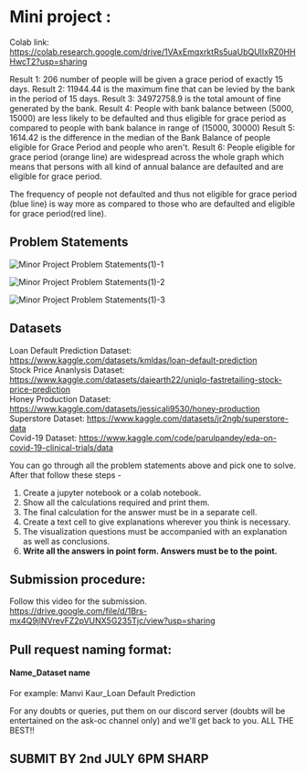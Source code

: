 # Mini project :

Colab link: https://colab.research.google.com/drive/1VAxEmqxrktRs5uaUbQUlIxRZ0HHHwcT2?usp=sharing


Result 1: 206 number of people will be given a grace period of exactly 15 days.
Result 2: 11944.44 is the maximum fine that can be levied by the bank in the period of 15 days.
Result 3: 34972758.9 is the total amount of fine generated by the bank.
Result 4: People with bank balance between (5000, 15000) are less likely to be defaulted and thus eligible for grace period as compared to people with bank balance in range of (15000, 30000)
Result 5: 1614.42 is the difference in the median of the Bank Balance of people eligible for Grace Period and people who aren't.
Result 6: People eligible for grace period (orange line) are widespread across the whole graph which means that persons with all kind of annual balance are defaulted and are eligible for grace period.

The frequency of people not defaulted and thus not eligible for grace period (blue line) is way more as compared to those who are defaulted and eligible for grace period(red line).




## Problem Statements

![Minor Project Problem Statements(1)-1](https://user-images.githubusercontent.com/77978729/174480488-d7cb66be-ff7c-4e9c-bc50-e3afa73df761.png)<br>

![Minor Project Problem Statements(1)-2](https://user-images.githubusercontent.com/77978729/174480492-317c51ac-acca-4939-be56-37bd02ab83a5.png)<br>

![Minor Project Problem Statements(1)-3](https://user-images.githubusercontent.com/77978729/174480497-998bed01-91eb-4d20-8c42-a21e42bfcd1f.png)<br>

## Datasets <br>
Loan Default Prediction Dataset: https://www.kaggle.com/datasets/kmldas/loan-default-prediction <br>
Stock Price Ananlysis Dataset: https://www.kaggle.com/datasets/daiearth22/uniqlo-fastretailing-stock-price-prediction <br>
Honey Production Dataset: https://www.kaggle.com/datasets/jessicali9530/honey-production <br>
Superstore Dataset: https://www.kaggle.com/datasets/jr2ngb/superstore-data <br>
Covid-19 Dataset: https://www.kaggle.com/code/parulpandey/eda-on-covid-19-clinical-trials/data <br>

You can go through all the problem statements above and pick one to solve. After that follow these steps -
1) Create a jupyter notebook or a colab notebook.
2) Show all the calculations required and print them.
3) The final calculation for the answer must be in a separate cell.
4) Create a text cell to give explanations wherever you think is necessary.
5) The visualization questions must be accompanied with an explanation as well as conclusions.
6) **Write all the answers in point form. Answers must be to the point.**

## Submission procedure:
Follow this video for the submission. <br>
https://drive.google.com/file/d/1Brs-mx4Q9jlNVrevFZ2pVUNX5G235Tjc/view?usp=sharing

## Pull request naming format:
  #### Name_Dataset name <br>
  For example: Manvi Kaur_Loan Default Prediction
  
For any doubts or queries, put them on our discord server (doubts will be entertained on the ask-oc channel only) and we'll get back to you.
ALL THE BEST!!

## SUBMIT BY 2nd JULY 6PM SHARP
